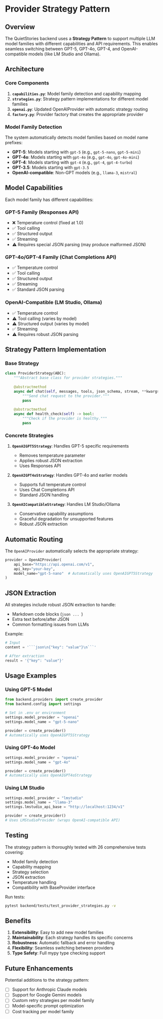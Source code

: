 # Provider Strategy Pattern

## Overview

The QuietStories backend uses a **Strategy Pattern** to support multiple LLM model families with different capabilities and API requirements. This enables seamless switching between GPT-5, GPT-4o, GPT-4, and OpenAI-compatible models (like LM Studio and Ollama).

## Architecture

### Core Components

1. **`capabilities.py`**: Model family detection and capability mapping
2. **`strategies.py`**: Strategy pattern implementations for different model families
3. **`openai.py`**: Updated OpenAIProvider with automatic strategy routing
4. **`factory.py`**: Provider factory that creates the appropriate provider

### Model Family Detection

The system automatically detects model families based on model name prefixes:

- **GPT-5**: Models starting with `gpt-5` (e.g., `gpt-5-nano`, `gpt-5-mini`)
- **GPT-4o**: Models starting with `gpt-4o` (e.g., `gpt-4o`, `gpt-4o-mini`)
- **GPT-4**: Models starting with `gpt-4` (e.g., `gpt-4`, `gpt-4-turbo`)
- **GPT-3.5**: Models starting with `gpt-3.5`
- **OpenAI-compatible**: Non-GPT models (e.g., `llama-3`, `mistral`)

## Model Capabilities

Each model family has different capabilities:

### GPT-5 Family (Responses API)
- ❌ Temperature control (fixed at 1.0)
- ✅ Tool calling
- ✅ Structured output
- ✅ Streaming
- ⚠️ Requires special JSON parsing (may produce malformed JSON)

### GPT-4o/GPT-4 Family (Chat Completions API)
- ✅ Temperature control
- ✅ Tool calling
- ✅ Structured output
- ✅ Streaming
- ✅ Standard JSON parsing

### OpenAI-Compatible (LM Studio, Ollama)
- ✅ Temperature control
- ⚠️ Tool calling (varies by model)
- ⚠️ Structured output (varies by model)
- ✅ Streaming
- ⚠️ Requires robust JSON parsing

## Strategy Pattern Implementation

### Base Strategy

```python
class ProviderStrategy(ABC):
    """Abstract base class for provider strategies."""
    
    @abstractmethod
    async def chat(self, messages, tools, json_schema, stream, **kwargs):
        """Send chat request to the provider."""
        pass
    
    @abstractmethod
    async def health_check(self) -> bool:
        """Check if the provider is healthy."""
        pass
```

### Concrete Strategies

1. **`OpenAIGPT5Strategy`**: Handles GPT-5 specific requirements
   - Removes temperature parameter
   - Applies robust JSON extraction
   - Uses Responses API

2. **`OpenAIGPT4oStrategy`**: Handles GPT-4o and earlier models
   - Supports full temperature control
   - Uses Chat Completions API
   - Standard JSON handling

3. **`OpenAICompatibleStrategy`**: Handles LM Studio/Ollama
   - Conservative capability assumptions
   - Graceful degradation for unsupported features
   - Robust JSON extraction

## Automatic Routing

The `OpenAIProvider` automatically selects the appropriate strategy:

```python
provider = OpenAIProvider(
    api_base="https://api.openai.com/v1",
    api_key="your-key",
    model_name="gpt-5-nano"  # Automatically uses OpenAIGPT5Strategy
)
```

## JSON Extraction

All strategies include robust JSON extraction to handle:
- Markdown code blocks (```json ... ```)
- Extra text before/after JSON
- Common formatting issues from LLMs

Example:
```python
# Input
content = '```json\n{"key": "value"}\n```'

# After extraction
result = '{"key": "value"}'
```

## Usage Examples

### Using GPT-5 Model
```python
from backend.providers import create_provider
from backend.config import settings

# Set in .env or environment
settings.model_provider = "openai"
settings.model_name = "gpt-5-nano"

provider = create_provider()
# Automatically uses OpenAIGPT5Strategy
```

### Using GPT-4o Model
```python
settings.model_provider = "openai"
settings.model_name = "gpt-4o"

provider = create_provider()
# Automatically uses OpenAIGPT4oStrategy
```

### Using LM Studio
```python
settings.model_provider = "lmstudio"
settings.model_name = "llama-3"
settings.lmstudio_api_base = "http://localhost:1234/v1"

provider = create_provider()
# Uses LMStudioProvider (wraps OpenAI-compatible API)
```

## Testing

The strategy pattern is thoroughly tested with 26 comprehensive tests covering:

- Model family detection
- Capability mapping
- Strategy selection
- JSON extraction
- Temperature handling
- Compatibility with BaseProvider interface

Run tests:
```bash
pytest backend/tests/test_provider_strategies.py -v
```

## Benefits

1. **Extensibility**: Easy to add new model families
2. **Maintainability**: Each strategy handles its specific concerns
3. **Robustness**: Automatic fallback and error handling
4. **Flexibility**: Seamless switching between providers
5. **Type Safety**: Full mypy type checking support

## Future Enhancements

Potential additions to the strategy pattern:

- [ ] Support for Anthropic Claude models
- [ ] Support for Google Gemini models
- [ ] Custom retry strategies per model family
- [ ] Model-specific prompt optimization
- [ ] Cost tracking per model family
